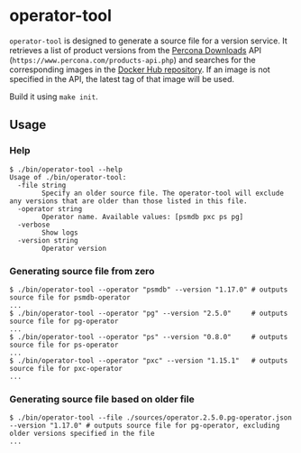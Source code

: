 # operator-tool

`operator-tool` is designed to generate a source file for a version service. It retrieves a list of product versions from the [Percona Downloads](https://www.percona.com/downloads) API (`https://www.percona.com/products-api.php`) and searches for the corresponding images in the [Docker Hub repository](https://hub.docker.com/u/percona). If an image is not specified in the API, the latest tag of that image will be used.

Build it using `make init`.

## Usage

### Help

```
$ ./bin/operator-tool --help
Usage of ./bin/operator-tool:
  -file string
        Specify an older source file. The operator-tool will exclude any versions that are older than those listed in this file.
  -operator string
        Operator name. Available values: [psmdb pxc ps pg]
  -verbose
        Show logs
  -version string
        Operator version

```

### Generating source file from zero

```
$ ./bin/operator-tool --operator "psmdb" --version "1.17.0" # outputs source file for psmdb-operator
...
$ ./bin/operator-tool --operator "pg" --version "2.5.0"     # outputs source file for pg-operator
...
$ ./bin/operator-tool --operator "ps" --version "0.8.0"     # outputs source file for ps-operator
...
$ ./bin/operator-tool --operator "pxc" --version "1.15.1"   # outputs source file for pxc-operator
...
```

### Generating source file based on older file

```
$ ./bin/operator-tool --file ./sources/operator.2.5.0.pg-operator.json --version "1.17.0" # outputs source file for pg-operator, excluding older versions specified in the file
...
```
